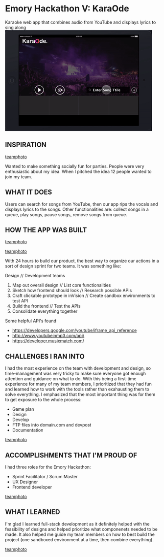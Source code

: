 # Emory Hackathon V: KaraOde
Karaoke web app that combines audio from YouTube and displays lyrics to sing along
[![animated gif](photos/karaode.gif)](https://invis.io/SGB0U0AD7
 "Click to try out the KaraOde App")

## INSPIRATION
[teamphoto](photos/day1.jpg)

Wanted to make something socially fun for parties. People were very enthusiastic about my idea. When I pitched the idea 12 people wanted to join my team.

## WHAT IT DOES
Users can search for songs from YouTube, then our app rips the vocals and displays lyrics to the songs. Other functionalities are: collect songs in a queue, play songs, pause songs, remove songs from queue.

## HOW THE APP WAS BUILT
[teamphoto](photos/work.jpg)

[teamphoto](photos/gameplan.jpg)

With 24 hours to build our product, the best way to organize our actions in a sort of design sprint for two teams. It was something like:

Design // Development teams
1. Map out overall design // List core functionalities
2. Sketch how frontend should look // Research possible APIs
3. Craft clickable prototype in inVision // Create sandbox environments to test API
4. Build the frontend // Test the APIs
5. Consolidate everything together

Some helpful API's found
* https://developers.google.com/youtube/iframe_api_reference
* http://www.youtubeinmp3.com/api/
* https://developer.musixmatch.com/



## CHALLENGES I RAN INTO
I had the most experience on the team with development and design, so time-management was very tricky to make sure everyone got enough attention and guidance on what to do. With this being a first-time experience for many of my team members, I prioritized that they had fun and learned how to work with the tools rather than exahausting them to solve everything. I emphasized that the most important thing was for them to get exposure to the whole process:

* Game plan
* Design
* Develop
* FTP files into domain.com and devpost
* Documentation

[teamphoto](photos/documentationDevpost.jpg)

## ACCOMPLISHMENTS THAT I'M PROUD OF

I had three roles for the Emory Hackathon:
* Sprint Facilitator / Scrum Master
* UX Designer
* Frontend developer

[teamphoto](photos/ftp.jpg)

## WHAT I LEARNED
I'm glad I learned full-stack development as it definitely helped with the feasibility of designs and helped prioritize what componenets needed to be made. It also helped me guide my team members on how to best build the project (one sandboxed environment at a time, then combine everything).

[teamphoto](photos/team.jpg)
